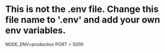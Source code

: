 # This is not the .env file.  Change this file name to '.env' and add your own env variables.

NODE_ENV=production
PORT = 5000
